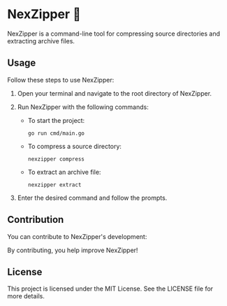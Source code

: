 # NexZipper 🚀

NexZipper is a command-line tool for compressing source directories and extracting archive files.

## Usage

Follow these steps to use NexZipper:

1. Open your terminal and navigate to the root directory of NexZipper.

2. Run NexZipper with the following commands:

   - To start the project:

     ```
     go run cmd/main.go
     ```


   - To compress a source directory:

     ```
     nexzipper compress
     ```

   - To extract an archive file:

     ```
     nexzipper extract
     ```

3. Enter the desired command and follow the prompts.

## Contribution

You can contribute to NexZipper's development:

By contributing, you help improve NexZipper!

## License

This project is licensed under the MIT License. See the LICENSE file for more details.

